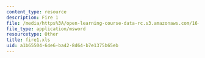 ```yaml
---
content_type: resource
description: Fire 1
file: /media/https%3A/open-learning-course-data-rc.s3.amazonaws.com/16-881-robust-system-design-summer-1998/a1b6550464e6ba428d64b7e1375b65eb_fire1.xls
file_type: application/msword
resourcetype: Other
title: fire1.xls
uid: a1b65504-64e6-ba42-8d64-b7e1375b65eb
---
```

